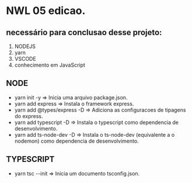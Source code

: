 # NWL 05 edicao.

## necessário para conclusao desse projeto:

1. NODEJS
1. yarn
1. VSCODE
1. conhecimento em JavaScript

## NODE

- yarn init -y => Inicia uma arquivo package.json.
- yarn add express => Instala o framework express.
- yarn add @types/express -D => Adiciona as configuracoes de tipagens do express.
- yarn add typescript -D => Instala o typescript como dependencia de desenvolvimento.
- yarn add ts-node-dev -D => Instala o ts-node-dev (equivalente a o nodemon) como dependencia de desenvolvimento.

## TYPESCRIPT

- yarn tsc --init => Inicia um documento tsconfig.json.
